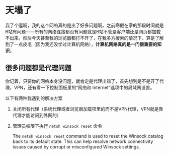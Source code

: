 # 天塌了

我了个逗啊，我的这个网络真的是出了好多问题啊，之前寒假在家的那段时间就是B站有问题——所有的网络连接都没有问题就是B站不管是客户端还是网页都加载不出来。然后今天甚至我的浏览器都打不开了，在我多方搜索的情况下，算是了解到了一点皮毛（因为我还没学过计算机网络），**计算机网络真的是一门很重要的知识**。

## 很多问题都是代理问题

你记着，只要你的网络本身没问题，就肯定是代理出错了，首先想到是不是开了代理，VPN，还有看一下控制面板里的“网络和 Internet”选项中的局域网设置。

以下有两种我遇到的解决方案

1. 关闭所有代理（系统代理或者浏览器加载项里的而不是VPN代理，VPN就是靠代理才能访问到外网的）

2. 管理员权限下执行 `netsh winsock reset` 命令

   The `netsh winsock reset` command is used to reset the Winsock catalog back to its default state. This can help resolve network connectivity issues caused by corrupt or misconfigured Winsock settings.